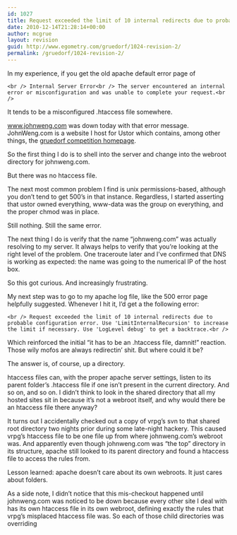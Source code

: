 ```yaml
---
id: 1027
title: Request exceeded the limit of 10 internal redirects due to probable configuration error.
date: 2010-12-14T21:28:14+00:00
author: mcgrue
layout: revision
guid: http://www.egometry.com/gruedorf/1024-revision-2/
permalink: /gruedorf/1024-revision-2/
---
```

In my experience, if you get the old apache default error page of 

`<br />
Internal Server Error<br />
The server encountered an internal error or misconfiguration and was unable to complete your request.<br />
` 

It tends to be a misconfigured .htaccess file somewhere.

<a href=http://www.johnweng.com>www.johnweng.com</a> was down today with that error message. JohnWeng.com is a website I host for Ustor which contains, among other things, the [gruedorf competition homepage](http://johnweng.com/gruedorf/). 

So the first thing I do is to shell into the server and change into the webroot directory for johnweng.com. 

But there was no htaccess file.

The next most common problem I find is unix permissions-based, although you don&#8217;t tend to get 500&#8217;s in that instance. Regardless, I started asserting that ustor owned everything, www-data was the group on everything, and the proper chmod was in place.

Still nothing. Still the same error.

The next thing I do is verify that the name &#8220;johnweng.com&#8221; was actually resolving to my server. It always helps to verify that you&#8217;re looking at the right level of the problem. One traceroute later and I&#8217;ve confirmed that DNS is working as expected: the name was going to the numerical IP of the host box.

So this got curious. And increasingly frustrating.

My next step was to go to my apache log file, like the 500 error page helpfully suggested. Whenever I hit it, I&#8217;d get a the following error:

`<br />
Request exceeded the limit of 10 internal redirects due to probable configuration error. Use 'LimitInternalRecursion' to increase the limit if necessary. Use 'LogLevel debug' to get a backtrace.<br />
` 

Which reinforced the initial &#8220;it has to be an .htaccess file, damnit!&#8221; reaction. Those wily mofos are always redirectin&#8217; shit. But where could it be?

The answer is, of course, up a directory. 

htaccess files can, with the proper apache server settings, listen to its parent folder&#8217;s .htaccess file if one isn&#8217;t present in the current directory. And so on, and so on. I didn&#8217;t think to look in the shared directory that all my hosted sites sit in because it&#8217;s not a webroot itself, and why would there be an htaccess file there anyway?

It turns out I accidentally checked out a copy of vrpg&#8217;s svn to that shared root directory two nights prior during some late-night hackery. This caused vrpg&#8217;s htaccess file to be one file up from where johnweng.com&#8217;s webroot was. And apparently even though johnweng.com was &#8220;the top&#8221; directory in its structure, apache still looked to its parent directory and found a htaccess file to access the rules from.

Lesson learned: apache doesn&#8217;t care about its own webroots. It just cares about folders.

As a side note, I didn&#8217;t notice that this mis-checkout happened until johnweng.com was noticed to be down because every other site I deal with has its own htaccess file in its own webroot, defining exactly the rules that vrpg&#8217;s misplaced htaccess file was. So each of those child directories was overriding